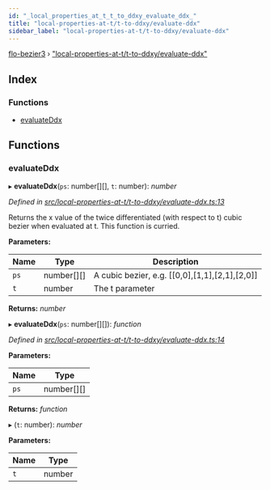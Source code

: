 ```yaml
---
id: "_local_properties_at_t_t_to_ddxy_evaluate_ddx_"
title: "local-properties-at-t/t-to-ddxy/evaluate-ddx"
sidebar_label: "local-properties-at-t/t-to-ddxy/evaluate-ddx"
---
```


[flo-bezier3](../globals.md) › ["local-properties-at-t/t-to-ddxy/evaluate-ddx"](_local_properties_at_t_t_to_ddxy_evaluate_ddx_.md)

## Index

### Functions

* [evaluateDdx](_local_properties_at_t_t_to_ddxy_evaluate_ddx_.md#evaluateddx)

## Functions

###  evaluateDdx

▸ **evaluateDdx**(`ps`: number[][], `t`: number): *number*

*Defined in [src/local-properties-at-t/t-to-ddxy/evaluate-ddx.ts:13](https://github.com/FlorisSteenkamp/FloBezier/blob/6f79660/src/local-properties-at-t/t-to-ddxy/evaluate-ddx.ts#L13)*

Returns the x value of the twice differentiated (with respect to t) cubic
bezier when evaluated at t. This function is curried.

**Parameters:**

Name | Type | Description |
------ | ------ | ------ |
`ps` | number[][] | A cubic bezier, e.g. [[0,0],[1,1],[2,1],[2,0]] |
`t` | number | The t parameter |

**Returns:** *number*

▸ **evaluateDdx**(`ps`: number[][]): *function*

*Defined in [src/local-properties-at-t/t-to-ddxy/evaluate-ddx.ts:14](https://github.com/FlorisSteenkamp/FloBezier/blob/6f79660/src/local-properties-at-t/t-to-ddxy/evaluate-ddx.ts#L14)*

**Parameters:**

Name | Type |
------ | ------ |
`ps` | number[][] |

**Returns:** *function*

▸ (`t`: number): *number*

**Parameters:**

Name | Type |
------ | ------ |
`t` | number |
